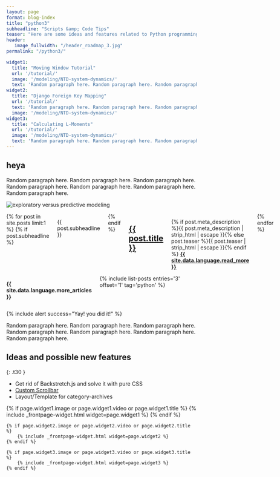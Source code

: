 ```yaml
---
layout: page
format: blog-index
title: "python3"
subheadline: "Scripts &amp; Code Tips"
teaser: "Here are some ideas and features related to Python programming."
header:
   image_fullwidth: "/header_roadmap_3.jpg"
permalink: "/python3/"

widget1:
  title: "Moving Window Tutorial"
  url: '/tutorial/'
  image: '/modeling/NTD-system-dynamics/'
  text: 'Random paragraph here. Random paragraph here. Random paragraph here. Random paragraph here. '
widget2:
  title: "Django Foreign Key Mapping"
  url: '/tutorial/'
  text: 'Random paragraph here. Random paragraph here. Random paragraph here. Random paragraph here. '
  image: '/modeling/NTD-system-dynamics/'
widget3:
  title: "Calculating L-Moments"
  url: '/tutorial/'
  image: '/modeling/NTD-system-dynamics/'
  text: 'Random paragraph here. Random paragraph here. Random paragraph here. Random paragraph here. '
---
```

## heya
Random paragraph here. Random paragraph here. Random paragraph here. Random paragraph here. Random paragraph here. Random paragraph here. Random paragraph here.


![exploratory versus predictive modeling]({{site.baseurl}}/images/public-health.webp)


<div class="row">
   <div class="medium-6 columns">
      {% for post in site.posts limit:1 %}
      {% if post.subheadline %}<p class="subheadline">{{ post.subheadline }}</p>{% endif %}
      <h2><a href="{{ site.url }}{{ site.baseurl }}{{ post.url }}">{{ post.title }}</a></h2>
      <p>
            {% if post.meta_description %}{{ post.meta_description | strip_html | escape }}{% else post.teaser %}{{ post.teaser | strip_html | escape }}{% endif %}
            <a href="{{ site.url }}{{ site.baseurl }}{{ post.url }}" title="Read {{ post.title | escape_once }}"><strong>{{ site.data.language.read_more }}</strong></a>
      </p>
      {% endfor %}
   </div>

   <div class="medium-6 columns">
      <p><strong>{{ site.data.language.more_articles }}</strong></p>
      {% include list-posts entries='3' offset='1' tag='python' %}
   </div>
</div>

{% include alert success="Yay! you did it!" %}

Random paragraph here. Random paragraph here. Random paragraph here. Random paragraph here. Random paragraph here. Random paragraph here. Random paragraph here.

## Ideas and possible new features
{: .t30 } 

* Get rid of Backstretch.js and solve it with pure CSS
* [Custom Scrollbar](https://css-tricks.com/custom-scrollbars-in-webkit/)
* Layout/Template for category-archives
 
<div class="row t60">
	{% if page.widget1.image or page.widget1.video or page.widget1.title %}
		{% include _frontpage-widget.html widget=page.widget1 %}
	{% endif %}

	{% if page.widget2.image or page.widget2.video or page.widget2.title %}
		{% include _frontpage-widget.html widget=page.widget2 %}
	{% endif %}

	{% if page.widget3.image or page.widget3.video or page.widget3.title %}
		{% include _frontpage-widget.html widget=page.widget3 %}
    {% endif %}  
</div>